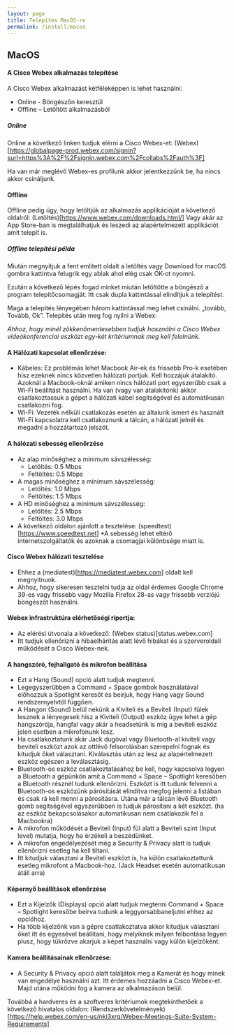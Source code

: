 ```yaml
---
layout: page
title: Telepítés MacOS-re
permalink: /install/macos
---
```


## MacOS

#### A Cisco Webex alkalmazás telepítése

A Cisco Webex alkalmazást kétféleképpen is lehet használni:

* Online - Böngészőn keresztül
* Offline – Letöltött alkalmazásból

##### Online

Online a következő linken tudjuk elérni a Cisco Webex-et: (Webex)[https://globalpage-prod.webex.com/signin?surl=https%3A%2F%2Fsignin.webex.com%2Fcollabs%2Fauth%3F]

Ha van már meglévő Webex-es profilunk akkor jelentkezzünk be, ha nincs akkor
csináljunk.

#### Offline

Offline pedig úgy, hogy letöltjük az alkalmazás applikációját a következő oldalról: (Letöltés)[https://www.webex.com/downloads.html/]
Vagy akár az App Store-ban is megtalálhatjuk és leszedi az alapértelmezett applikációt amit telepít is.

##### Offline telepítési példa

Miután megnyitjuk a fent említett oldalt a letöltés vagy Download for macOS gombra kattintva felugrik egy ablak ahol elég csak OK-ot nyomni.

Ezután a következő lépés fogad minket miután letöltötte a böngésző a program telepítőcsomagját. Itt csak dupla kattintással elindítjuk a telepítést.

Maga a telepítés lényegében három kattintással meg lehet csinálni. „tovább, Tovább, Ok”. Telepítés után meg fog nyílni a Webex:

<em>Ahhoz, hogy minél zökkenőmentesebben tudjuk használni a Cisco Webex videókonferenciai eszközt egy-két kritériumnak meg kell felelnünk.</em>

#### A Hálózati kapcsolat ellenőrzése:

* Kábeles:
Ez problémás lehet Macbook Air-ek és frissebb Pro-k esetében hisz ezeknek nincs közvetlen hálózati portjuk. Kell hozzájuk átalakító.
Azoknál a Macbook-oknál amiken nincs hálózati port egyszerűbb csak a Wi-Fi beállítást használni.
Ha van (vagy van átalakítónk) akkor csatlakoztassuk a gépet a hálózati kábel segítségével és automatikusan csatlakozni fog.
* Wi-Fi:
Vezeték nélküli csatlakozás esetén az általunk ismert és használt Wi-Fi kapcsolatra kell csatlakoznunk a tálcán, a hálózati jelnél és megadni a hozzátartozó jelszót.

#### A hálózati sebesség ellenőrzése

* Az alap minőséghez a minimum sávszélesség: 
  * Letöltés: 0.5 Mbps 
  * Feltöltés: 0.5 Mbps
* A magas minőséghez a minimum sávszélesség:
  * Letöltés: 1.0 Mbps 
  * Feltöltés: 1.5 Mbps
* A HD minőséghez a minimum sávszélesség:
  * Letöltés: 2.5 Mbps 
  * Feltöltés: 3.0 Mbps
* A következő oldalon ajánlott a tesztelése: (speedtest)[https://www.speedtest.net]
*A sebesség lehet eltérő internetszolgáltatók és azoknak a csomagjai különbsége miatt is.

#### Cisco Webex hálózati tesztelése

* Ehhez a (mediatest)[https://mediatest.webex.com] oldalt kell megnyitnunk.
* Ahhoz, hogy sikeresen tesztelni tudja az oldal érdemes Google Chrome 39-es vagy frissebb vagy Mozilla Firefox 28-as vagy frissebb verziójú böngészőt használni.

#### Webex infrastruktúra elérhetőségi riportja:

* Az elérési útvonala a következő: (Webex status)[status.webex.com]
* Itt tudjuk ellenőrizni a hibaelhárítás alatt lévő hibákat és a szerveroldali működését a Cisco Webex-nek.

#### A hangszóró, fejhallgató és mikrofon beállítása

* Ezt a Hang (Sound) opció alatt tudjuk megtenni.
* Legegyszerűbben a Command + Space gombok használatával előhozzuk a Spotlight keresőt és beírjuk, hogy Hang vagy Sound rendszernyelvtől
függően.
* A Hangon (Sound) belül nekünk a Kiviteli és a Beviteli (Input) fülek lesznek a lényegesek hisz a Kiviteli (Output) eszköz ügye lehet a gép hangszórója, hangfal vagy akár a headsetünk is míg a beviteli eszköz jelen esetben a mikrofonunk lesz.
* Ha csatlakoztatunk akár Jack dugóval vagy Bluetooth-al kiviteli vagy beviteli eszközt azok az ottlévő felsorolásban szerepelni fognak és kitudjuk őket választani. Kiválasztás után az lesz az alapértelmezett eszköz egészen a leválasztásig.
* Bluetooth-os eszköz csatlakoztatásához be kell, hogy kapcsolva legyen a Bluetooth a gépünkön amit a Command + Space – Spotlight keresőben a Bluetooth résznél tudunk ellenőrizni. Eszközt is itt tudunk felvenni a Bluetooth-os eszközünk párósítását elindítva megfog jelenni a listában és csak rá kell menni a párosításra. Utána már a tálcán lévő Bluetooth gomb segítségével egyszerűbben is tudjuk párosítani a két eszközt. (ha az eszköz bekapcsolásakor automatikusan nem csatlakozik fel a Macbookra)
* A mikrofon működését a Beviteli (Input) fül alatt a Beviteli szint (Input level) mutatja, hogy ha érzékeli a beszédünket.
* A mikrofon engedélyezését még a Security & Privacy alatt is tudjuk ellenőrizni esetleg ha kell tiltani.
* Itt kitudjuk választani a Beviteli eszközt is, ha külön csatlakoztattunk esetleg mikrofont a Macbook-hoz. (Jack Headset esetén automatikusan átáll arra)

#### Képernyő beállítások ellenőrzése

* Ezt a Kijelzők (Displays) opció alatt tudjuk megtenni Command + Space – Spotlight keresőbe beírva tudunk a leggyorsabbaneljutni ehhez az opcióhoz.
* Ha több kijelzőnk van a gépre csatlakoztatva akkor kitudjuk választani őket itt és egyesével beállítani, hogy melyiknek milyen felbontása legyen plusz, hogy tükrözve akarjuk a képet használni vagy külön kijelzőként.

#### Kamera beállításainak ellenőrzése:

* A Security & Privacy opció alatt találjátok meg a Kamerát és hogy minek van engedélye használni azt. Itt érdemes hozzáadni a Cisco Webex-et.
Majd utána működni fog a kamera az alkalmazáson belül.

Továbbá a hardveres és a szoftveres kritériumok megtekinthetőek a következő hivatalos
oldalon: (Rendszerkövetelmények)[https://help.webex.com/en-us/nki3xrq/Webex-Meetings-Suite-System-Requirements]